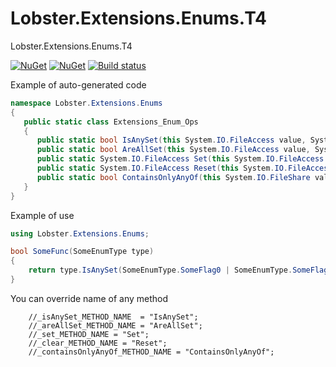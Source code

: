 # Lobster.Extensions.Enums.T4
Lobster.Extensions.Enums.T4

[![NuGet](https://img.shields.io/nuget/v/Lobster.Extensions.Enums.T4.svg)](https://www.nuget.org/packages/Lobster.Extensions.Enums.T4)
[![NuGet](https://img.shields.io/nuget/dt/Lobster.Extensions.Enums.T4.svg?colorB=FF00FF)](https://www.nuget.org/packages/Lobster.Extensions.Enums.T4)
[![Build status](https://ci.appveyor.com/api/projects/status/4kj0q18frf3me7h7?svg=true)](https://ci.appveyor.com/project/lobster2012-user/lobster-extensions-enums-t4)


Example of auto-generated code

```csharp
namespace Lobster.Extensions.Enums
{
   public static class Extensions_Enum_Ops
   {
      public static bool IsAnySet(this System.IO.FileAccess value, System.IO.FileAccess flags) => (value & flags) != 0;
      public static bool AreAllSet(this System.IO.FileAccess value, System.IO.FileAccess flags) => (value & flags) == flags;
      public static System.IO.FileAccess Set(this System.IO.FileAccess value, System.IO.FileAccess flags) => value | flags;
      public static System.IO.FileAccess Reset(this System.IO.FileAccess value, System.IO.FileAccess flags) => value & ~flags;
      public static bool ContainsOnlyAnyOf(this System.IO.FileShare value, System.IO.FileShare flags) => (value & ~flags) == 0;
   }
}
```

Example of use

```csharp
using Lobster.Extensions.Enums;

bool SomeFunc(SomeEnumType type)
{
    return type.IsAnySet(SomeEnumType.SomeFlag0 | SomeEnumType.SomeFlag1);
}
```

You can override name of any method
```charp
	//_isAnySet_METHOD_NAME  = "IsAnySet";
	//_areAllSet_METHOD_NAME = "AreAllSet";
	//_set_METHOD_NAME = "Set";
	//_clear_METHOD_NAME = "Reset"; 
	//_containsOnlyAnyOf_METHOD_NAME = "ContainsOnlyAnyOf";
```
